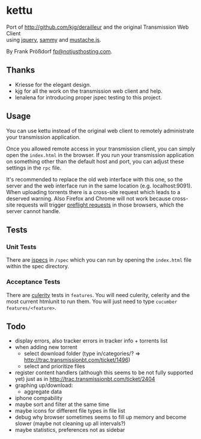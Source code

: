# kettu
Port of http://github.com/kjg/derailleur and the original Transmission Web Client  
using [jquery](http://jquery.com), [sammy](http://github.com/quirkey/sammy) and [mustache.js](http://github.com/janl/mustache.js).

By Frank Prößdorf <fp@notjusthosting.com>.


## Thanks
* Kriesse for the elegant design.
* kjg for all the work on the transmission web client and help.
* lenalena for introducing proper jspec testing to this project.


## Usage
You can use kettu instead of the original web client to remotely administrate your transmission application.

Once you allowed remote access in your transmission client, you can simply open the `index.html` in the browser. If you run your transmission application on something other than the default host and port, you can adjust these settings in the `rpc` file.

It's recommended to replace the old web interface with this one, so the server and the web interface run in the same location (e.g. localhost:9091). When uploading torrents there is a cross-site request which leads to a deserved warning. Also Firefox and Chrome will not work because cross-site requests will trigger [preflight requests](http://www.w3.org/TR/access-control/#preflight-request) in those browsers, which the server cannot handle.


## Tests

### Unit Tests
There are [jspecs](http://github.com/visionmedia/jspec) in `/spec` which you can run by opening the `index.html` file within the spec directory.

### Acceptance Tests
There are [culerity](http://github.com/langalex/culerity) tests in `features`. You will need culerity, celerity and the most current htmlunit to run them. You will just need to type `cucumber features/<feature>`.


## Todo
* display errors, also tracker errors in tracker info + torrents list
* when adding new torrent
  * select download folder (type in/categories/? => http://trac.transmissionbt.com/ticket/1496)
  * select and prioritize files
* register content handlers (although this seems to be not fully supported yet) just as in http://trac.transmissionbt.com/ticket/2404
* graphing up/download:
  * aggregate data
* iphone compability
* maybe sort and filter at the same time
* maybe icons for different file types in file list
* debug why browser sometimes seems to fill up memory and become slower (maybe not cleaning up all intervals?)
* maybe statistics, preferences not as sidebar